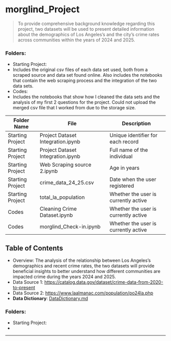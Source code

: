  # morglind_Project

> To provide comprehensive background knowledge regarding this project, two datasets will be used to present detailed information about the demographics of Los Angeles’s and the city’s crime rates across communities within the years of 2024 and 2025.

### Folders:
- Starting Project:
 - Includes the original csv files of each data set used, both from a scraped source and data set found online. Also includes the notebooks that contain the web scraping process and the integration of the two data sets.
- Codes:
 - Includes the notebooks that show how I cleaned the data sets and the analysis of my first 2 questions for the project. Could not upload the merged csv file that I worked from due to the storage size.

| Folder Name    | File | Description                                |
|------------------|-----------|--------------------------------------------|
| Starting Project   | Project Dataset Integration.ipynb   | Unique identifier for each record   |
| Starting Project   | Project Dataset Integration.ipynb   | Full name of the individual  |
| Starting Project  | Web Scraping source 2.ipynb   | Age in years    |
| Starting Project  | crime_data_24_25.csv    | Date when the user registered   |
| Starting Project  | total_la_population  | Whether the user is currently active  |
| Codes  | Cleaning Crime Dataset.ipynb  | Whether the user is currently active  |
| Codes  | morglind_Check-in.ipynb | Whether the user is currently active  |


## Table of Contents
- Overview: The analysis of the relationship between Los Angeles’s demographics and recent crime rates, the two datasets will provide beneficial insights to better understand how different communities are impacted crime during the years 2024 and 2025.  
- Data Source 1: https://catalog.data.gov/dataset/crime-data-from-2020-to-present
- Data Source 2: https://www.laalmanac.com/population/po24la.php
- **Data Dictionary**: [DataDictionary.md](DataDictionary.md)


### Folders:
- Starting Project:
 - 
  

---





